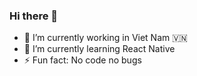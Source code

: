 ### Hi there 👋

- 🔭 I’m currently working in Viet Nam 🇻🇳
- 🌱 I’m currently learning React Native
- ⚡ Fun fact: No code no bugs

<!--
**tranthinh201/tranthinh201** is a ✨ _special_ ✨ repository because its `README.md` (this file) appears on your GitHub profile.

Here are some ideas to get you started:

- 🔭 I’m currently working on ...
- 🌱 I’m currently learning ...
- 👯 I’m looking to collaborate on ...
- 🤔 I’m looking for help with ...
- 💬 Ask me about ...
- 📫 How to reach me: ...
- 😄 Pronouns: ...
- ⚡ Fun fact: ...
-->
